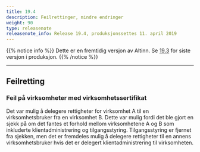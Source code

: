 ```yaml
---
title: 19.4
description: Feilrettinger, mindre endringer
weight: 90
type: releasenote
releasenote_info: Release 19.4, produksjonssettes 11. april 2019
---
```

{{% notice info %}}
Dette er en fremtidig versjon av Altinn. Se [19.3](../19-3) for siste versjon i produksjon.
{{% /notice %}}
***

## Feilretting

### Feil på virksomheter med virksomhetssertifikat

Det var mulig å delegere rettigheter for virksomhet A til en virksomhetsbruker fra en virksomhet B. Dette var mulig fordi det ble gjort en sjekk på om det fantes et forhold mellom virksomhetene A og B som inkluderte klientadministrering og tilgangsstyring. Tilgangsstyring er fjernet fra sjekken, men det er fremdeles mulig å delegere rettigheter til en annens virksomhetsbruker hvis det er delegert klientadministrering til virksomheten.